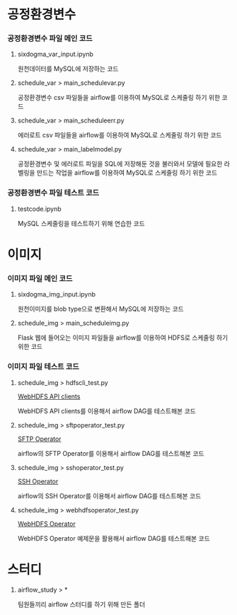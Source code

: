 # 공정환경변수
### 공정환경변수 파일 메인 코드
1. sixdogma_var_input.ipynb

    원천데이터를 MySQL에 저장하는 코드

2. schedule_var > main_schedulevar.py

    공정환경변수 csv 파일들을 airflow를 이용하여 MySQL로 스케줄링 하기 위한 코드

3. schedule_var > main_scheduleerr.py

    에러로트 csv 파일들을 airflow를 이용하여 MySQL로 스케줄링 하기 위한 코드

4. schedule_var > main_labelmodel.py

    공정환경변수 및 에러로트 파일을 SQL에 저장해둔 것을 불러와서 모델에 필요한 라벨링을 만드는 작업을 airflow를 이용하여 MySQL로 스케줄링 하기 위한 코드

### 공정환경변수 파일 테스트 코드
1. testcode.ipynb

    MySQL 스케줄링을 테스트하기 위해 연습한 코드


# 이미지
### 이미지 파일 메인 코드
1. sixdogma_img_input.ipynb

    원천이미지를 blob type으로 변환해서 MySQL에 저장하는 코드

2. schedule_img > main_scheduleimg.py

    Flask 웹에 들어오는 이미지 파일들을 airflow를 이용하여 HDFS로 스케줄링 하기 위한 코드

### 이미지 파일 테스트 코드
1. schedule_img > hdfscli_test.py

    <a href="https://hdfscli.readthedocs.io/en/latest/api.html">WebHDFS API clients</a>

    WebHDFS API clients를 이용해서 airflow DAG를 테스트해본 코드

2. schedule_img > sftpoperator_test.py

    <a href="https://airflow.apache.org/docs/apache-airflow-providers-sftp/stable/connections/sftp.html">SFTP Operator</a>

    airflow의 SFTP Operator를 이용해서 airflow DAG를 테스트해본 코드

3. schedule_img > sshoperator_test.py

    <a href="https://airflow.apache.org/docs/apache-airflow-providers-ssh/stable/connections/ssh.html">SSH Operator</a>

    airflow의 SSH Operator를 이용해서 airflow DAG를 테스트해본 코드

4. schedule_img > webhdfsoperator_test.py

    <a href="https://github.com/mcarujo/twitter-scraper/blob/main/dags/twitter_furiagg_dag.py">WebHDFS Operator</a>

    WebHDFS Operator 예제문을 활용해서 airflow DAG를 테스트해본 코드


# 스터디
1. airflow_study > *

    팀원들끼리 airflow 스터디를 하기 위해 만든 폴더